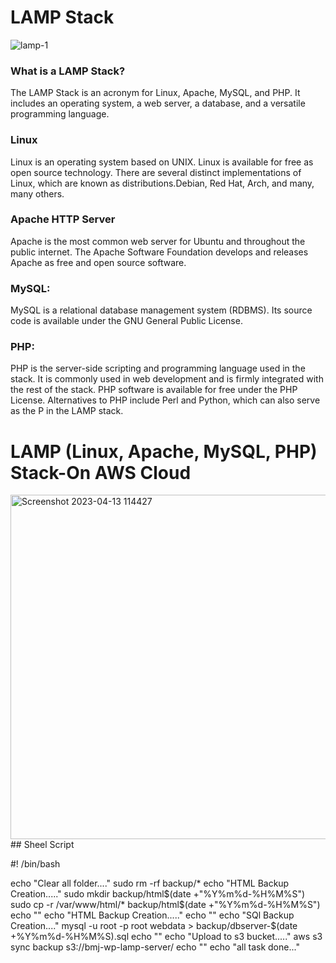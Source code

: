 #  LAMP Stack
![lamp-1](https://user-images.githubusercontent.com/125953981/231667548-4f15dab4-6a5e-4a62-b12a-5216792c8cf7.jpg)
### What is a LAMP Stack?
The LAMP Stack is an acronym for Linux, Apache, MySQL, and PHP.
It includes an operating system, a web server, a database, and a versatile programming language. 

### Linux
Linux is an operating system based on UNIX. Linux is available for free as open source technology. 
There are several distinct implementations of Linux, which are known as distributions.Debian, Red Hat, Arch, and many, many others.

### Apache HTTP Server
Apache is the most common web server for Ubuntu and throughout the public internet. 
The Apache Software Foundation develops and releases Apache as free and open source software. 

### MySQL:
MySQL is a relational database management system (RDBMS). Its source code is available under the GNU General Public License.

### PHP: 
PHP is the server-side scripting and programming language used in the stack. 
It is commonly used in web development and is firmly integrated with the rest of the stack.
PHP software is available for free under the PHP License.
Alternatives to PHP include Perl and Python, which can also serve as the P in the LAMP stack.

# LAMP (Linux, Apache, MySQL, PHP) Stack-On AWS Cloud
<img width="551" alt="Screenshot 2023-04-13 114427" src="https://user-images.githubusercontent.com/125953981/231669829-6cb0c347-52af-4fe2-9412-c99f2eace67b.png">
## Sheel Script

#! /bin/bash

echo "Clear all folder...."
sudo rm -rf backup/*
echo "HTML Backup Creation....."
sudo mkdir backup/html$(date +"%Y%m%d-%H%M%S")
sudo cp -r /var/www/html/* backup/html$(date +"%Y%m%d-%H%M%S")
echo ""
echo "HTML Backup Creation....."
echo ""
echo "SQl Backup Creation...."
mysql -u root -p root webdata > backup/dbserver-$(date +\%Y\%m\%d-%H\%M\%S).sql
echo ""
echo "Upload to s3 bucket....."
aws s3 sync backup s3://bmj-wp-lamp-server/
echo ""
echo "all task done..."
